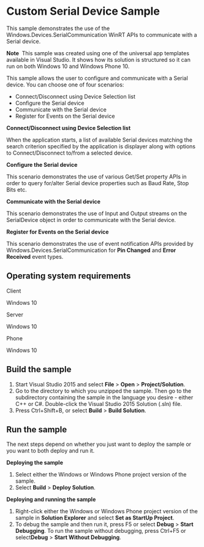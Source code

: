 Custom Serial Device Sample
===========================

This sample demonstrates the use of the Windows.Devices.SerialCommunication WinRT APIs to communicate with a Serial device.

**Note**  This sample was created using one of the universal app templates available in Visual Studio. It shows how its solution is structured so it can run on both Windows 10 and Windows Phone 10.

This sample allows the user to configure and communicate with a Serial device. You can choose one of four scenarios:

-   Connect/Disconnect using Device Selection list
-   Configure the Serial device
-   Communicate with the Serial device
-   Register for Events on the Serial device

**Connect/Disconnect using Device Selection list**

When the application starts, a list of available Serial devices matching the search criterion specified by the application is displayer along with options to Connect/Disconnect to/from a selected device.

**Configure the Serial device**

This scenario demonstrates the use of various Get/Set property APIs in order to query for/alter Serial device properties such as Baud Rate, Stop Bits etc.

**Communicate with the Serial device**

This scenario demonstrates the use of Input and Output streams on the SerialDevice object in order to communicate with the Serial device.

**Register for Events on the Serial device**

This scenario demonstrates the use of event notification APIs provided by Windows.Devices.SerialCommunication for **Pin Changed** and **Error Received** event types.

Operating system requirements
-----------------------------

Client

Windows 10

Server

Windows 10

Phone

Windows 10

Build the sample
----------------

1.  Start Visual Studio 2015 and select **File** \> **Open** \> **Project/Solution**.
2.  Go to the directory to which you unzipped the sample. Then go to the subdirectory containing the sample in the language you desire - either C++ or C\#. Double-click the Visual Studio 2015 Solution (.sln) file.
3.  Press Ctrl+Shift+B, or select **Build** \> **Build Solution**.

Run the sample
--------------

The next steps depend on whether you just want to deploy the sample or you want to both deploy and run it.

**Deploying the sample**

1.  Select either the Windows or Windows Phone project version of the sample.
2.  Select **Build** \> **Deploy Solution**.

**Deploying and running the sample**

1.  Right-click either the Windows or Windows Phone project version of the sample in **Solution Explorer** and select **Set as StartUp Project**.
2.  To debug the sample and then run it, press F5 or select **Debug** \> **Start Debugging**. To run the sample without debugging, press Ctrl+F5 or select**Debug** \> **Start Without Debugging**.

